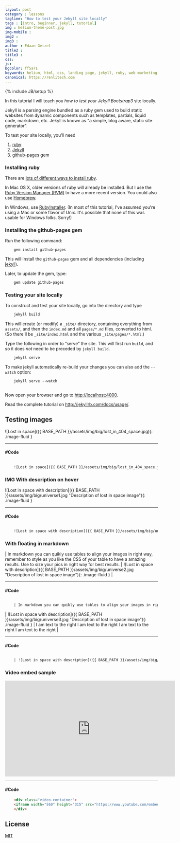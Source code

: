 ```yaml
---
layout: post
category : lessons
tagline: "How to test your Jekyll site locally"
tags : [intro, beginner, jekyll, tutorial]
img : helium-theme-post.jpg
img-mobile : 
img2 : 
img3 : 
author : Edaan Getzel
title2 : 
title3 : 
css: 
js: 
bgcolor: ff5a71
keywords: helium, html, css, landing page, jekyll, ruby, web marketing, advertising
canonical: https://renlitech.com
---
```

{% include JB/setup %}

In this tutorial I will teach you *how to test your Jekyll Bootstrap3* site locally.
<!--more-->

Jekyll is a parsing engine bundled as a ruby gem used to build static websites from
dynamic components such as templates, partials, liquid code, markdown, etc. Jekyll is known as "a simple, blog aware, static site generator".

To test your site locally, you'll need

1. [ruby](https://www.ruby-lang.org/en/)
2. [Jekyll](https://http://jekyllrb.com/)
3. [github-pages](https://github.com/github/pages-gem) gem


### Installing ruby

There are
[lots of different ways to install ruby](https://www.ruby-lang.org/en/installation/).


In Mac OS X, older versions of ruby will already be installed.  But I
use the [Ruby Version Manager (RVM)](http://rvm.io/) to have a more
recent version.  You could also use [Homebrew](http://brew.sh/).

In Windows, use [RubyInstaller](http://rubyinstaller.org/). (In most
of this tutorial, I've assumed you're using a Mac or some flavor of
Unix. It's possible that none of this was usable for Windows
folks. Sorry!)


### Installing the github-pages gem

Run the following command:
``` HTML
    gem install github-pages

```
This will install the `github-pages` gem and all dependencies
(including [jekyll](http://jekyllrb.com/)).

Later, to update the gem, type:
``` HTML
    gem update github-pages

```
### Testing your site locally

To construct and test your site locally, go into the directory and
type
``` HTML
    jekyll build

```
This will create (or modify) a `_site/` directory, containing
everything from `assets/`, and then the `index.md` and all
`pages/*.md` files, converted to html. (So there'll be
`_site/index.html` and the various `_site/pages/*.html`.)

Type the following in order to &ldquo;serve&rdquo; the site.
This will first run `build`, and so it does _not_ need to be
preceded by `jekyll build`.
``` HTML
    jekyll serve

```
To make jekyll automatically re-build your changes you can also add the `--watch` option:
``` HTML
    jekyll serve --watch
    
```
Now open your browser and go to <http://localhost:4000>.

Read the complete tutorial on <http://jekyllrb.com/docs/usage/>.

## Testing images

![Lost in space]({{ BASE_PATH }}/assets/img/big/lost_in_404_space.jpg){: .image-fluid }

***
#### #Code
``` HTML
	
	![Lost in space]({{ BASE_PATH }}/assets/img/big/lost_in_404_space.jpg){: .image-fluid }

```

### IMG With description on hover

![Lost in space with description]({{ BASE_PATH }}/assets/img/big/universe1.jpg "Description of lost in space image"){: .image-fluid }

***
#### #Code
``` HTML
	
	![Lost in space with description]({{ BASE_PATH }}/assets/img/big/universe1.jpg "Description of lost in space image"){: .image-fluid }

```

### With floating in markdown

| In markdown you can quikly use tables to align your images in right way, remember to style as you like the CSS of your table to have a amazing results. Use to size your pics in right way for best results. | ![Lost in space with description]({{ BASE_PATH }}/assets/img/big/universe2.jpg "Description of lost in space image"){: .image-fluid } |

***
#### #Code
``` HTML

	| In markdown you can quikly use tables to align your images in right way, remember to style as you like the CSS of your table to have a amazing results. Use to size your pics in right way for best results. | ![Lost in space with description]({{ BASE_PATH }}/assets/img/big/universe2.jpg "Description of lost in space image"){: .image-fluid } |


```

| ![Lost in space with description]({{ BASE_PATH }}/assets/img/big/universe3.jpg "Description of lost in space image"){: .image-fluid } | I am text to the right I am text to the right I am text to the right I am text to the right |

***
#### #Code
``` HTML

	| ![Lost in space with description]({{ BASE_PATH }}/assets/img/big/universe3.jpg "Description of lost in space image"){: .image-fluid } | I am text to the right I am text to the right I am text to the right I am text to the right |

```

### Video embed sample
<div class="video-container">
<iframe width="560" height="315" src="https://www.youtube.com/embed/ikbYpAHkurs?ecver=1" frameborder="0" allowfullscreen></iframe>
</div>

***
#### #Code
``` HTML
	<div class="video-container">
	<iframe width="560" height="315" src="https://www.youtube.com/embed/ikbYpAHkurs?ecver=1" frameborder="0" allowfullscreen></iframe>
	</div>

```

## License

[MIT](http://opensource.org/licenses/MIT)
